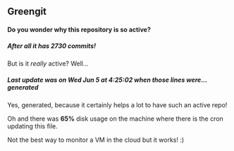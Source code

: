 ## Greengit

#### Do you wonder why this repository is so active?

##### After all it has 2730 commits!

But is it *really* active? Well...

##### Last update was on Wed Jun 5 at 4:25:02 when those lines were... generated

Yes, generated, because it certainly helps a lot to have such an active repo!

Oh and there was **65%** disk usage on the machine
where there is the cron updating this file.

Not the best way to monitor a VM in the cloud but it works! :)
